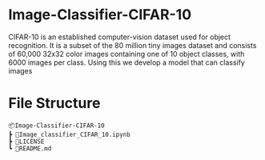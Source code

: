 # Image-Classifier-CIFAR-10
CIFAR-10 is an established computer-vision dataset used for object recognition. It is a subset of the 80 million tiny images dataset and consists of 60,000 32x32 color images containing one of 10 object classes, with 6000 images per class. Using this we develop a model that can classify images

# File Structure
```
📦Image-Classifier-CIFAR-10
┣ 📜Image_classifier_CIFAR_10.ipynb
┣ 📜LICENSE
┗ 📜README.md
```
